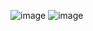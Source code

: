 ![image](https://github.com/nrs20/and102-lab6-starter/assets/92758174/7667597a-23c9-4f7b-9e22-b2b5fdff5beb)
![image](https://github.com/nrs20/and102-lab6-starter/assets/92758174/563610e2-90c8-4435-b5f6-5514d2a5c9d2)
